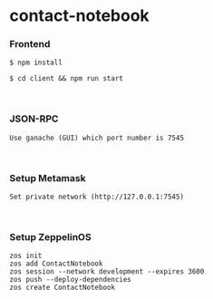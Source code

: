# contact-notebook

### Frontend
```
$ npm install
```
```
$ cd client && npm run start
```

<br>


### JSON-RPC
```
Use ganache (GUI) which port number is 7545 
```

<br>

### Setup Metamask
```
Set private network (http://127.0.0.1:7545)
```

<br>


### Setup ZeppelinOS
```
zos init
zos add ContactNotebook
zos session --network development --expires 3600
zos push --deploy-dependencies
zos create ContactNotebook
```